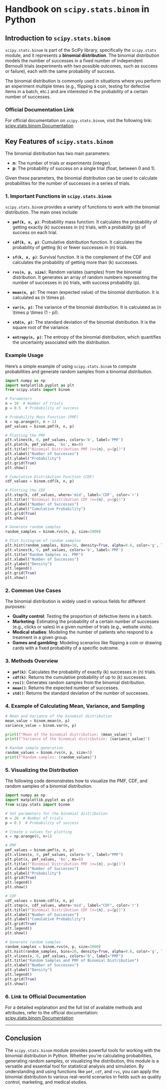 # Handbook on `scipy.stats.binom` in Python

## Introduction to `scipy.stats.binom`

`scipy.stats.binom` is part of the SciPy library, specifically the `scipy.stats` module, and it represents a **binomial distribution**. The binomial distribution models the number of successes in a fixed number of independent Bernoulli trials (experiments with two possible outcomes, such as success or failure), each with the same probability of success.

The binomial distribution is commonly used in situations where you perform an experiment multiple times (e.g., flipping a coin, testing for defective items in a batch, etc.) and are interested in the probability of a certain number of successes.

### Official Documentation Link
For official documentation on `scipy.stats.binom`, visit the following link:  
[scipy.stats.binom Documentation](https://docs.scipy.org/doc/scipy/reference/generated/scipy.stats.binom.html)

## Key Features of `scipy.stats.binom`

The binomial distribution has two main parameters:
- **n**: The number of trials or experiments (integer).
- **p**: The probability of success on a single trial (float, between 0 and 1).

Given these parameters, the binomial distribution can be used to calculate probabilities for the number of successes in a series of trials.

### 1. Important Functions in `scipy.stats.binom`

`scipy.stats.binom` provides a variety of functions to work with the binomial distribution. The main ones include:

- **`pmf(k, n, p)`**: Probability mass function. It calculates the probability of getting exactly \(k\) successes in \(n\) trials, with a probability \(p\) of success on each trial.

- **`cdf(k, n, p)`**: Cumulative distribution function. It calculates the probability of getting \(k\) or fewer successes in \(n\) trials.

- **`sf(k, n, p)`**: Survival function. It is the complement of the CDF and calculates the probability of getting more than \(k\) successes.

- **`rvs(n, p, size)`**: Random variates (samples) from the binomial distribution. It generates an array of random numbers representing the number of successes in \(n\) trials, with success probability \(p\).

- **`mean(n, p)`**: The mean (expected value) of the binomial distribution. It is calculated as \(n \times p\).

- **`var(n, p)`**: The variance of the binomial distribution. It is calculated as \(n \times p \times (1 - p)\).

- **`std(n, p)`**: The standard deviation of the binomial distribution. It is the square root of the variance.

- **`entropy(n, p)`**: The entropy of the binomial distribution, which quantifies the uncertainty associated with the distribution.

### Example Usage

Here’s a simple example of using `scipy.stats.binom` to compute probabilities and generate random samples from a binomial distribution.

```python
import numpy as np
import matplotlib.pyplot as plt
from scipy.stats import binom

# Parameters
n = 10  # Number of trials
p = 0.5  # Probability of success

# Probability Mass Function (PMF)
k = np.arange(0, n + 1)
pmf_values = binom.pmf(k, n, p)

# Plotting the PMF
plt.vlines(k, 0, pmf_values, colors='b', label='PMF')
plt.plot(k, pmf_values, 'bo', ms=8)
plt.title(f"Binomial Distribution PMF (n={n}, p={p})")
plt.xlabel("Number of Successes")
plt.ylabel("Probability")
plt.grid(True)
plt.show()

# Cumulative Distribution Function (CDF)
cdf_values = binom.cdf(k, n, p)

# Plotting the CDF
plt.step(k, cdf_values, where='mid', label='CDF', color='r')
plt.title(f"Binomial Distribution CDF (n={n}, p={p})")
plt.xlabel("Number of Successes")
plt.ylabel("Cumulative Probability")
plt.grid(True)
plt.show()

# Generate random samples
random_samples = binom.rvs(n, p, size=1000)

# Plot histogram of random samples
plt.hist(random_samples, bins=10, density=True, alpha=0.6, color='g', label="Random Samples")
plt.vlines(k, 0, pmf_values, colors='b', label='PMF')
plt.title("Random Samples vs. PMF")
plt.xlabel("Number of Successes")
plt.ylabel("Density")
plt.legend()
plt.grid(True)
plt.show()
```

### 2. Common Use Cases

The binomial distribution is widely used in various fields for different purposes:
- **Quality control**: Testing the proportion of defective items in a batch.
- **Marketing**: Estimating the probability of a certain number of successes (e.g., clicks or sales) in a given number of trials (e.g., website visits).
- **Medical studies**: Modeling the number of patients who respond to a treatment in a given group.
- **Games and gambling**: Modeling scenarios like flipping a coin or drawing cards with a fixed probability of a specific outcome.

### 3. Methods Overview

- **`pmf(k)`**: Calculates the probability of exactly \(k\) successes in \(n\) trials.
- **`cdf(k)`**: Returns the cumulative probability of up to \(k\) successes.
- **`rvs()`**: Generates random samples from the binomial distribution.
- **`mean()`**: Returns the expected number of successes.
- **`std()`**: Returns the standard deviation of the number of successes.

### 4. Example of Calculating Mean, Variance, and Sampling

```python
# Mean and Variance of the binomial distribution
mean_value = binom.mean(n, p)
variance_value = binom.var(n, p)

print(f"Mean of the binomial distribution: {mean_value}")
print(f"Variance of the binomial distribution: {variance_value}")

# Random sample generation
random_values = binom.rvs(n, p, size=5)
print(f"Random samples: {random_values}")
```

### 5. Visualizing the Distribution

The following code demonstrates how to visualize the PMF, CDF, and random samples of a binomial distribution.

```python
import numpy as np
import matplotlib.pyplot as plt
from scipy.stats import binom

# Set parameters for the binomial distribution
n = 20  # Number of trials
p = 0.3  # Probability of success

# Create x values for plotting
x = np.arange(0, n+1)

# PMF
pmf_values = binom.pmf(x, n, p)
plt.vlines(x, 0, pmf_values, colors='b', label="PMF")
plt.plot(x, pmf_values, 'bo', ms=8)
plt.title(f"Binomial Distribution PMF (n={n}, p={p})")
plt.xlabel("Number of Successes")
plt.ylabel("Probability")
plt.grid(True)
plt.legend()
plt.show()

# CDF
cdf_values = binom.cdf(x, n, p)
plt.step(x, cdf_values, where='mid', label="CDF", color='r')
plt.title(f"Binomial Distribution CDF (n={n}, p={p})")
plt.xlabel("Number of Successes")
plt.ylabel("Cumulative Probability")
plt.grid(True)
plt.legend()
plt.show()

# Generate random samples
random_samples = binom.rvs(n, p, size=1000)
plt.hist(random_samples, bins=20, density=True, alpha=0.6, color='g', label="Random Samples")
plt.vlines(x, 0, pmf_values, colors='b', label="PMF")
plt.title("Random Samples and PMF of Binomial Distribution")
plt.xlabel("Number of Successes")
plt.ylabel("Density")
plt.legend()
plt.grid(True)
plt.show()
```

### 6. Link to Official Documentation

For a detailed explanation and the full list of available methods and attributes, refer to the official documentation:  
[scipy.stats.binom Documentation](https://docs.scipy.org/doc/scipy/reference/generated/scipy.stats.binom.html)

---

## Conclusion

The `scipy.stats.binom` module provides powerful tools for working with the binomial distribution in Python. Whether you're calculating probabilities, generating random samples, or visualizing the distribution, this module is a versatile and essential tool for statistical analysis and simulation. By understanding and using functions like `pmf`, `cdf`, and `rvs`, you can apply the binomial distribution to various real-world scenarios in fields such as quality control, marketing, and medical studies.
